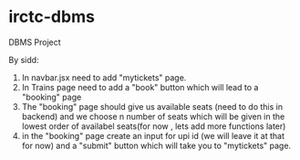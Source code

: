 # irctc-dbms
DBMS Project



By sidd:

1) In navbar.jsx need to add "mytickets" page.
2) In Trains page need to add a "book" button which will lead to a "booking" page 
3) The "booking" page should give us available seats (need to do this in backend) and we choose n number of seats which will be given in the lowest order of availabel seats(for now , lets add more functions later)
4) in the "booking" page create an input for upi id (we will leave it at that for now) and a "submit" button which will take you to "mytickets" page.